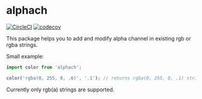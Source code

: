 # alphach

[![CircleCI](https://circleci.com/gh/malstoun/alphach/tree/master.svg?style=shield)](https://circleci.com/gh/malstoun/alphach/tree/master) [![codecov](https://codecov.io/gh/malstoun/alphach/branch/master/graph/badge.svg)](https://codecov.io/gh/malstoun/alphach)

This package helps you to add and modify alpha channel in existing rgb or rgba strings.

Small example:

```js
import color from 'alphach';

color('rgba(0, 255, 0, .6)', '.1'); // returns rgba(0, 255, 0, .1) string
```

Currently only rgb(a) strings are supported.

